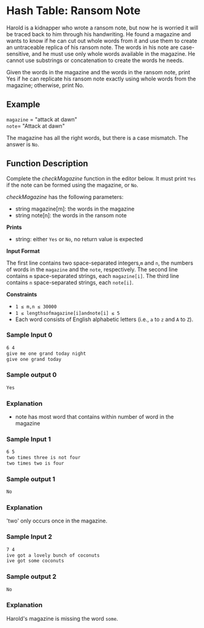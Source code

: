 # Hash Table: Ransom Note
Harold is a kidnapper who wrote a ransom note, but now he is worried it will be traced back to him through his handwriting. He found a magazine and wants to know if he can cut out whole words from it and use them to create an untraceable replica of his ransom note. The words in his note are case-sensitive, and he must use only whole words available in the magazine. He cannot use substrings or concatenation to create the words he needs.

Given the words in the magazine and the words in the ransom note, print Yes if he can replicate his ransom note exactly using whole words from the magazine; otherwise, print No.

## Example
`magazine` = "attack at dawn"  <br>
`note`= "Attack at dawn"

The magazine has all the right words, but there is a case mismatch. The answer is `No`.

## Function Description
Complete the *checkMagazine* function in the editor below. 
It must print `Yes` if the note can be formed using the magazine, or `No`.

*checkMagazine* has the following parameters:

- string magazine[m]: the words in the magazine
- string note[n]: the words in the ransom note

**Prints**
- string: either `Yes` or `No`, no return value is expected

**Input Format**

The first line contains two space-separated integers,`m` and `n`, 
the numbers of words in the `magazine` and the `note`, respectively.
The second line contains `m` space-separated strings, each `magazine[i]`.
The third line contains `n` space-separated strings, each `note[i]`.

**Constraints**

- `1 ≤ m,n ≤ 30000`
- `1 ≤ lengthsofmagazine[i]andnote[i] ≤ 5`
- Each word consists of English alphabetic letters (i.e., `a` to `z`  and `A` to `Z`).

### Sample Input 0
```html
6 4
give me one grand today night
give one grand today
```
### Sample output 0
```html
Yes
```
### Explanation
- note has most word that contains within number of word in the magazine

### Sample Input 1
```html
6 5
two times three is not four
two times two is four
```
### Sample output 1
```html
No
```
### Explanation
'two' only occurs once in the magazine.

### Sample Input 2
```html
7 4
ive got a lovely bunch of coconuts
ive got some coconuts
```
### Sample output 2
```html
No
```
### Explanation
Harold's magazine is missing the word `some`.

